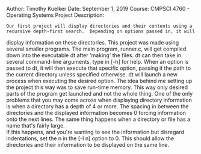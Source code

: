 Author:	Timothy Kuelker
Date:	September 1, 2019
Course:	CMPSCI 4760 - Operating Systems
Project Description:

	Our first project will display directories and their contents using a recursive depth-first search.  Depending on options passed in, it will 
display information on these directories. This project was made using several smaller programs.  The main program, runner.c, will get compiled
down into the executable dt after 'making' the files.  dt can then take in several command-line arguments, type in [-h] for help.
When an option is passed to dt, it will then execute that specific option, passing it the path to the current directory
unless specified otherwise. dt will launch a new process when executing the desired option.  The idea behind me setting up the project
this way was to save run-time memory.  This way only desired parts of the program get launched and not the whole thing.  One of the only problems
that you may come across when displaying directory information is when a directory has a depth of 4 or more.  The spacing in between the directories and the 
displayed information becomes 0 forcing information onto the next lines.  The same thing happens when a directory or file has a name that's fairly large.  
If this happens, and you're wanting to see the information but disregard indentations, set the n in the  [-I n] option to 0.  This should allow the directories
and their information to be displayed on the same line.

